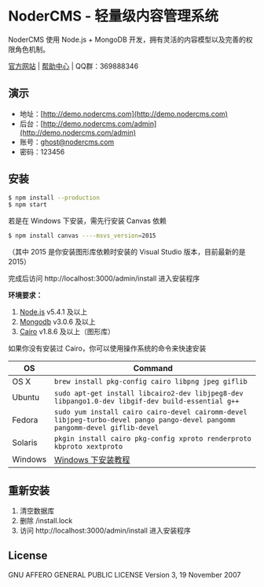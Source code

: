 # NoderCMS - 轻量级内容管理系统

NoderCMS 使用 Node.js + MongoDB 开发，拥有灵活的内容模型以及完善的权限角色机制。

[官方网站](http://www.nodercms.com) | [帮助中心](http://www.nodercms.com/help) | QQ群：369888346

## 演示
- 地址：[http://demo.nodercms.com](http://demo.nodercms.com)
- 后台：[http://demo.nodercms.com/admin](http://demo.nodercms.com/admin)
- 账号：ghost@nodercms.com
- 密码：123456

## 安装

```bash
$ npm install --production
$ npm start
```

若是在 Windows 下安装，需先行安装 Canvas 依赖

```bash
$ npm install canvas ----msvs_version=2015
```
（其中 2015 是你安装图形库依赖时安装的 Visual Studio 版本，目前最新的是 2015）

完成后访问 http://localhost:3000/admin/install 进入安装程序

**环境要求：**

1. [Node.js](https://www.nodejs.org) v5.4.1 及以上
2. [Mongodb](https://www.mongodb.org) v3.0.6 及以上
3. [Cairo](http://www.cairographics.org) v1.8.6 及以上（图形库）

如果你没有安装过 Cairo，你可以使用操作系统的命令来快速安装

OS | Command
----- | -----
OS X | `brew install pkg-config cairo libpng jpeg giflib`
Ubuntu | `sudo apt-get install libcairo2-dev libjpeg8-dev libpango1.0-dev libgif-dev build-essential g++`
Fedora | `sudo yum install cairo cairo-devel cairomm-devel libjpeg-turbo-devel pango pango-devel pangomm pangomm-devel giflib-devel`
Solaris | `pkgin install cairo pkg-config xproto renderproto kbproto xextproto`
Windows | [Windows 下安装教程](http://www.nodercms.com/help/installation/windows-xia-an-zhuang-tu-xing-ku-cairo-jiao-cheng)

## 重新安装
1. 清空数据库
2. 删除 /install.lock
3. 访问 http://localhost:3000/admin/install 进入安装程序

## License
GNU AFFERO GENERAL PUBLIC LICENSE
Version 3, 19 November 2007